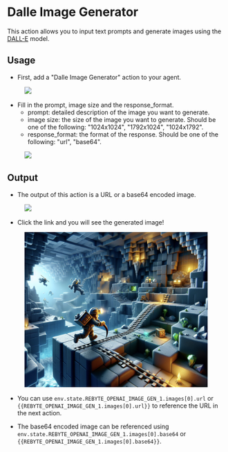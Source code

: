 # Dalle Image Generator

This action allows you to input text prompts and generate images using the [DALL-E](https://openai.com/blog/dall-e/) model.

## Usage

* First, add a "Dalle Image Generator" action to your agent.

<figure><img src="../../../../images/dalle-1.png"></figure>

* Fill in the prompt, image size and the response_format.
  * prompt: detailed description of the image you want to generate.
  * image size: the size of the image you want to generate. Should be one of the following: "1024x1024", "1792x1024", "1024x1792".
  * response_format: the format of the response. Should be one of the following: "url", "base64".
  
<figure><img src="../../../../images/dalle-2.png"></figure>
  
## Output 

* The output of this action is a URL or a base64 encoded image.

<figure><img src="../../../../images/dalle-3.png"></figure>

* Click the link and you will see the generated image!

<figure><img src="../../../../images/dalle-4.png"></figure>

* You can use `env.state.REBYTE_OPENAI_IMAGE_GEN_1.images[0].url` or `{{REBYTE_OPENAI_IMAGE_GEN_1.images[0].url}}` to reference the URL in the next action. 
  
* The base64 encoded image can be referenced using `env.state.REBYTE_OPENAI_IMAGE_GEN_1.images[0].base64` or `{{REBYTE_OPENAI_IMAGE_GEN_1.images[0].base64}}`.